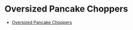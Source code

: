 # Oversized Pancake Choppers
* [Oversized Pancake Choppers](https://codingcompetitions.withgoogle.com/codejam/round/000000000019fef4/00000000003172d1)

